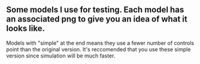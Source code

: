 ## Some models I use for testing. Each model has an associated png to give you an idea of what it looks like.

Models with "simple" at the end means they use a fewer number of controls point than the original version. It's reccomended that you use these simple version since simulation will be much faster.
